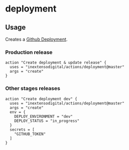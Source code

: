 # deployment

## Usage

Creates a [Github Deployment](https://developer.github.com/v3/repos/deployments/).

### Production release

```hcl
action "Create deployment & update release" {
  uses = "inextensodigital/actions/deployment@master"
  args = "create"
}
```

### Other stages releases

```hcl
action "Create deployment dev" {
  uses = "inextensodigital/actions/deployment@master"
  args = "create"
  env = {
    DEPLOY_ENVIRONMENT = "dev"
    DEPLOY_STATUS = "in_progress"
  }
  secrets = [
    "GITHUB_TOKEN"
  ]
}
```
